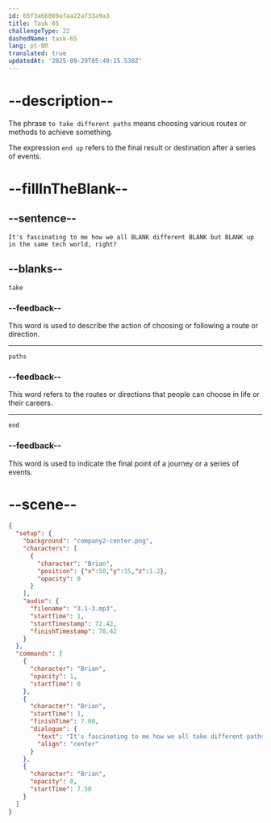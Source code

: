 ```yaml
---
id: 65f3a66869afaa22af33a9a3
title: Task 65
challengeType: 22
dashedName: task-65
lang: pt-BR
translated: true
updatedAt: '2025-09-29T05:49:15.530Z'
---
```


<!-- (Audio) Brian: It's fascinating to me how we all take different paths but end up in the same tech world, right? -->

# --description--

The phrase `to take different paths` means choosing various routes or methods to achieve something.

The expression `end up` refers to the final result or destination after a series of events. 

# --fillInTheBlank--

## --sentence--

`It's fascinating to me how we all BLANK different BLANK but BLANK up in the same tech world, right?`

## --blanks--

`take`

### --feedback--

This word is used to describe the action of choosing or following a route or direction.

---

`paths`

### --feedback--

This word refers to the routes or directions that people can choose in life or their careers.

---

`end`

### --feedback--

This word is used to indicate the final point of a journey or a series of events.

# --scene--

```json
{
  "setup": {
    "background": "company2-center.png",
    "characters": [
      {
        "character": "Brian",
        "position": {"x":50,"y":15,"z":1.2},
        "opacity": 0
      }
    ],
    "audio": {
      "filename": "3.1-3.mp3",
      "startTime": 1,
      "startTimestamp": 72.42,
      "finishTimestamp": 78.42
    }
  },
  "commands": [
    {
      "character": "Brian",
      "opacity": 1,
      "startTime": 0
    },
    {
      "character": "Brian",
      "startTime": 1,
      "finishTime": 7.00,
      "dialogue": {
        "text": "It's fascinating to me how we all take different paths, but end up in the same tech world, right?",
        "align": "center"
      }
    },
    {
      "character": "Brian",
      "opacity": 0,
      "startTime": 7.50
    }
  ]
}
```
